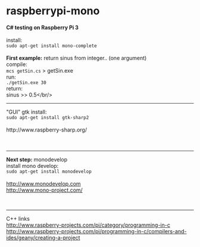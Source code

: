 # raspberrypi-mono

<b>C# testing on Raspberry Pi 3</b><br/>
<br/>
install:<br/>
<code>sudo apt-get install mono-complete</code><br/>
<br/>
<b>First example:</b> return sinus from integer.. (one argument)<br/>
compile:<br/>
<code>mcs getSin.cs</code> > getSin.exe<br/>
run:<br/>
<code>./getSin.exe 30</code><br/>
return:<br/>
sinus >> 0.5</br/>
<hr />
"GUI" gtk install:<br/>
<code>sudo apt-get install gtk-sharp2</code><br/><br/>
http://www.raspberry-sharp.org/<br/><br/>
<br />
<hr />
<b>Next step:</b> monodevelop<br/>
install mono develop:<br/>
<code>sudo apt-get install monodevelop</code><br/><br/>
<span itemprop="url"><a href="http://www.monodevelop.com" rel="nofollow">http://www.monodevelop.com</a></span><br/>
<span itemprop="url"><a href="http://www.mono-project.com/" rel="nofollow">http://www.mono-project.com/</a></span>

<br /><hr />
C++ links<br />
http://www.raspberry-projects.com/pi/category/programming-in-c<br />
http://www.raspberry-projects.com/pi/programming-in-c/compilers-and-ides/geany/creating-a-project<br />
<br />

